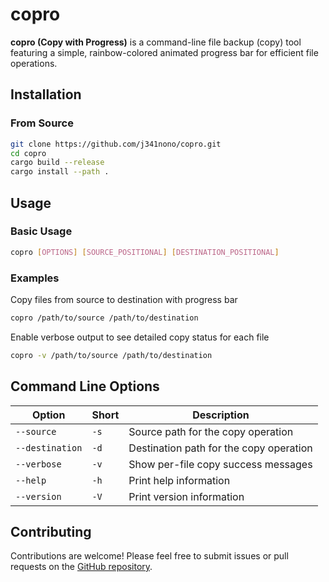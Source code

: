 # copro

**copro (Copy with Progress)** is a command-line file backup (copy) tool featuring a simple, rainbow-colored animated progress bar for efficient file operations.

## Installation

### From Source

```bash
git clone https://github.com/j341nono/copro.git
cd copro
cargo build --release
cargo install --path .
```

## Usage

### Basic Usage

```bash
copro [OPTIONS] [SOURCE_POSITIONAL] [DESTINATION_POSITIONAL]
```

### Examples

Copy files from source to destination with progress bar

```bash
copro /path/to/source /path/to/destination
```

Enable verbose output to see detailed copy status for each file

```bash
copro -v /path/to/source /path/to/destination
```

## Command Line Options

| Option | Short | Description |
|--------|-------|-------------|
| `--source` | `-s` | Source path for the copy operation |
| `--destination` | `-d` | Destination path for the copy operation |
| `--verbose` | `-v` | Show per-file copy success messages |
| `--help` | `-h` | Print help information |
| `--version` | `-V` | Print version information |

## Contributing

Contributions are welcome! Please feel free to submit issues or pull requests on the [GitHub repository](https://github.com/j341nono/copro).
